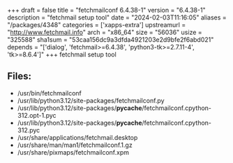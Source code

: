+++
draft = false
title = "fetchmailconf 6.4.38-1"
version = "6.4.38-1"
description = "fetchmail setup tool"
date = "2024-02-03T11:16:05"
aliases = "/packages/4348"
categories = ['xapps-extra']
upstreamurl = "http://www.fetchmail.info"
arch = "x86_64"
size = "56036"
usize = "325588"
sha1sum = "53caa156dc9a3dfda4921203e2d9bfe2f6abd021"
depends = "['dialog', 'fetchmail>=6.4.38', 'python3-tk>=2.7.11-4', 'tk>=8.6.4']"
+++
fetchmail setup tool

## Files: 
* /usr/bin/fetchmailconf
* /usr/lib/python3.12/site-packages/fetchmailconf.py
* /usr/lib/python3.12/site-packages/__pycache__/fetchmailconf.cpython-312.opt-1.pyc
* /usr/lib/python3.12/site-packages/__pycache__/fetchmailconf.cpython-312.pyc
* /usr/share/applications/fetchmail.desktop
* /usr/share/man/man1/fetchmailconf.1.gz
* /usr/share/pixmaps/fetchmailconf.xpm
